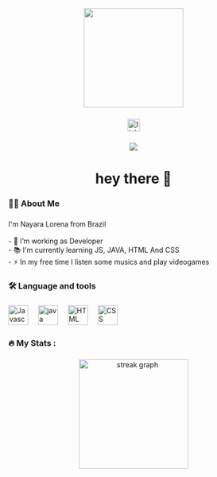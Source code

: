 <div align="center">
  <img height="200" src="https://media2.giphy.com/media/v1.Y2lkPTc5MGI3NjExNGltcHFyZ3RuNmk0d2Q4amFlaTFjY2p1eTQ1dTR1bWNjcXZzbGFteSZlcD12MV9pbnRlcm5hbF9naWZfYnlfaWQmY3Q9Zw/2IudUHdI075HL02Pkk/giphy.gif"  />
</div>

###

<div align="center">
  <a href="https://www.linkedin.com/in/nayara-lorena-ramos-santos-73b904274/">
  <img src="https://img.shields.io/static/v1?message=LinkedIn&logo=linkedin&label=&color=0077B5&logoColor=white&labelColor=&style=for-the-badge" height="25" alt="linkedin logo"  />
</a>
</div>

###

<div align="center">
  <img src="https://visitor-badge.laobi.icu/badge?page_id=maurodesouza.maurodesouza&"  />
</div>

###

<h1 align="center">hey there 👋</h1>

###

<h3 align="left">👩‍💻  About Me</h3>

###

<p align="left">I'm Nayara Lorena from Brazil <br><br>- 🔭 I’m working as Developer <br>- 📚 I'm currently learning JS, JAVA, HTML And CSS <br>- ⚡ In my free time I listen some musics and play videogames </p>

###

<h3 align="left">🛠 Language and tools</h3>

###

<div align="left">
  <img src="https://th.bing.com/th/id/R.f251bbd46afb2ce0d25a56484cbf8d7f?rik=ZkZ7tNEmVVzvSg&pid=ImgRaw&r=0" height="40" alt="Javascript logo"  />
  <img width="12" />
  <img src="https://static.vecteezy.com/system/resources/previews/022/100/214/non_2x/java-logo-transparent-free-png.png" height="40" alt="java logo"  />
  <img width="12" />
  <img src="https://th.bing.com/th/id/R.cae1b4f6b223fe5a7bb712b680cffa67?rik=DpBcDgsVsaTpvQ&riu=http%3a%2f%2fassets.stickpng.com%2fthumbs%2f5847f5bdcef1014c0b5e489c.png&ehk=ce9Og%2fYuXZic%2fTWR15NzqGIfTXj2rnuAd3m00U%2fIAWU%3d&risl=&pid=ImgRaw&r=0" height="40" alt="HTML logo"  />
  <img width="12" />
  <img src="https://th.bing.com/th/id/R.7c12764796349bfb505d4c5d73489c3d?rik=bM4AFS0UAqY17g&pid=ImgRaw&r=0" height="40" alt="CSS logo"  />

</div>

###

<h3 align="left">🔥   My Stats :</h3>

###

<div align="center">
  <img src="https://streak-stats.demolab.com?user=maurodesouza&locale=en&mode=daily&theme=dark&hide_border=false&border_radius=5&order=3" height="220" alt="streak graph"  />
</div>

###
